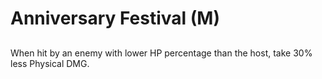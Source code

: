 # Anniversary Festival (M)

## 

When hit by an enemy with lower HP percentage than the host, take 30% less Physical DMG.